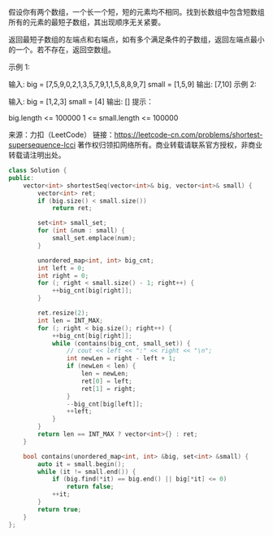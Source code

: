 假设你有两个数组，一个长一个短，短的元素均不相同。找到长数组中包含短数组所有的元素的最短子数组，其出现顺序无关紧要。

返回最短子数组的左端点和右端点，如有多个满足条件的子数组，返回左端点最小的一个。若不存在，返回空数组。

示例 1:

输入:
big = [7,5,9,0,2,1,3,5,7,9,1,1,5,8,8,9,7]
small = [1,5,9]
输出: [7,10]
示例 2:

输入:
big = [1,2,3]
small = [4]
输出: []
提示：

big.length <= 100000
1 <= small.length <= 100000

来源：力扣（LeetCode）
链接：https://leetcode-cn.com/problems/shortest-supersequence-lcci
著作权归领扣网络所有。商业转载请联系官方授权，非商业转载请注明出处。

```cpp
class Solution {
public:
    vector<int> shortestSeq(vector<int>& big, vector<int>& small) {
        vector<int> ret;
        if (big.size() < small.size())
            return ret;

        set<int> small_set;
        for (int &num : small) {
            small_set.emplace(num);
        }

        unordered_map<int, int> big_cnt;
        int left = 0;
        int right = 0;
        for (; right < small.size() - 1; right++) {
            ++big_cnt[big[right]];
        }

        ret.resize(2);
        int len = INT_MAX;
        for (; right < big.size(); right++) {
            ++big_cnt[big[right]];
            while (contains(big_cnt, small_set)) {
                // cout << left << ":" << right << "\n";
                int newLen = right - left + 1;
                if (newLen < len) {
                    len = newLen;
                    ret[0] = left;
                    ret[1] = right;
                }
                --big_cnt[big[left]];
                ++left;
            }
        }
        return len == INT_MAX ? vector<int>{} : ret;
    }

    bool contains(unordered_map<int, int> &big, set<int> &small) {
        auto it = small.begin();
        while (it != small.end()) {
            if (big.find(*it) == big.end() || big[*it] <= 0)
                return false;
            ++it;
        }
        return true;
    }
};
```